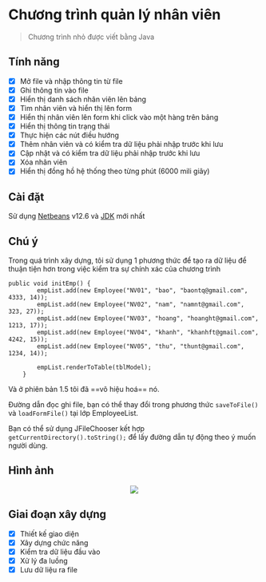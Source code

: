 # Chương trình quản lý nhân viên

>Chương trình nhỏ được viết bằng Java

## Tính năng

- [x] Mở file và nhập thông tin từ file
- [x] Ghi thông tin vào file
- [x] Hiển thị danh sách nhân viên lên bảng
- [x] Tìm nhân viên và hiển thị lên form
- [x] Hiển thị nhân viên lên form khi click vào một hàng trên bảng
- [x] Hiển thị thông tin trạng thái
- [x] Thực hiện các nút điều hướng
- [x] Thêm nhân viên và có kiểm tra dữ liệu phải nhập trước khi lưu
- [x] Cập nhật và có kiểm tra dữ liệu phải nhập trước khi lưu
- [x] Xóa nhân viên
- [x] Hiển thị đồng hồ hệ thống theo từng phút (6000 mili giây)

## Cài đặt

Sử dụng [Netbeans](https://www.oracle.com/java/technologies/downloads/) v12.6 và [JDK](https://www.oracle.com/java/technologies/downloads/) mới nhất

## Chú ý

Trong quá trình xây dựng, tôi sử dụng 1 phương thức để tạo ra dữ liệu để thuận tiện hơn trong việc kiểm tra sự chính xác của chương trình
```
public void initEmp() {
        empList.add(new Employee("NV01", "bao", "baontq@gmail.com", 4333, 14));
        empList.add(new Employee("NV02", "nam", "namnt@gmail.com", 323, 27));
        empList.add(new Employee("NV03", "hoang", "hoanght@gmail.com", 1213, 17));
        empList.add(new Employee("NV04", "khanh", "khanhft@gmail.com", 4242, 15));
        empList.add(new Employee("NV05", "thu", "thunt@gmail.com", 1234, 14));

        empList.renderToTable(tblModel);
    }
```
Và ở phiên bản 1.5 tôi đã ==vô hiệu hoá== nó.

Đường dẫn đọc ghi file, bạn có thể thay đổi trong phương thức `saveToFile()` và `loadFormFile()` tại lớp EmployeeList.

Bạn có thể sử dụng JFileChooser kết hợp `getCurrentDirectory().toString();` để lấy đường dẫn tự động theo ý muốn người dùng.

## Hình ảnh
<p align="center">
  <img src="https://github.com/baooshacker/EmployeeManagementApp/blob/main/img/MultiThread.png"/>
</p>


## Giai đoạn xây dựng
- [x] Thiết kế giao diện
- [x] Xây dựng chức năng
- [x] Kiểm tra dữ liệu đầu vào
- [x] Xử lý đa luồng
- [x] Lưu dữ liệu ra file
